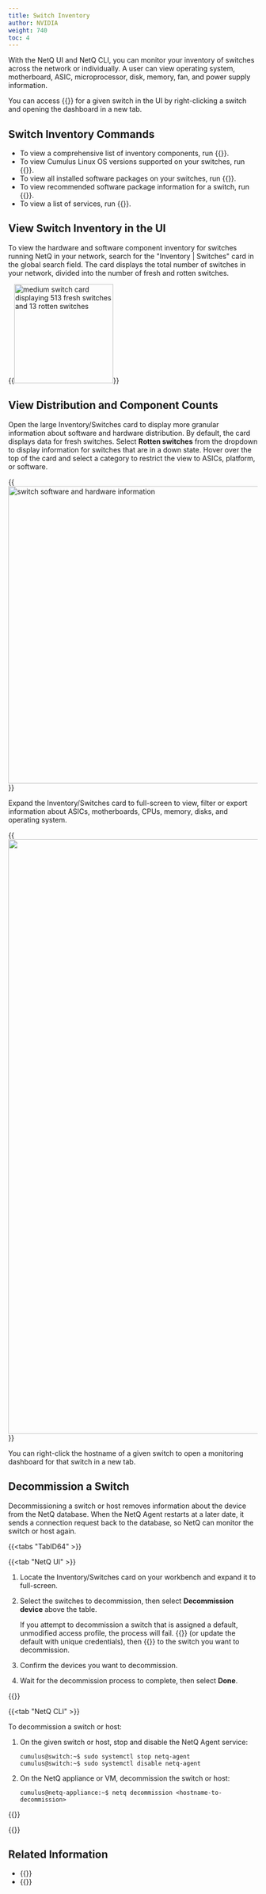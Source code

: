 ```yaml
---
title: Switch Inventory
author: NVIDIA
weight: 740
toc: 4
---
```

With the NetQ UI and NetQ CLI, you can monitor your inventory of switches across the network or individually. A user can view operating system, motherboard, ASIC, microprocessor, disk, memory, fan, and power supply information.

You can access {{<link title="Switches" text="switch performance data">}} for a given switch in the UI by right-clicking a switch and opening the dashboard in a new tab.  

## Switch Inventory Commands

- To view a comprehensive list of inventory components, run {{<link title="show/#netq-show-inventory" text="netq show inventory">}}. 
- To view Cumulus Linux OS versions supported on your switches, run {{<link title="show/#netq-show-cl-manifest" text="netq show cl-manifest">}}.
- To view all installed software packages on your switches, run {{<link title="show/#netq-show-cl-pkg-info" text="netq show cl-pkg-info">}}.
- To view recommended software package information for a switch, run {{<link title="show/#netq-show-recommended-pkg-version" text="netq show recommended-pkg-version">}}.
- To view a list of services, run {{<link title="show/#netq-show-services" text="netq show services">}}.
## View Switch Inventory in the UI

To view the hardware and software component inventory for switches running NetQ in your network, search for the "Inventory | Switches" card in the global search field. The card displays the total number of switches in your network, divided into the number of fresh and rotten switches.

{{<img src="/images/netq/switch-med-490.png" alt="medium switch card displaying 513 fresh switches and 13 rotten switches" width="200">}}

## View Distribution and Component Counts

Open the large Inventory/Switches card to display more granular information about software and hardware distribution. By default, the card displays data for fresh switches. Select **Rotten switches** from the dropdown to display information for switches that are in a down state. Hover over the top of the card and select a category to restrict the view to ASICs, platform, or software.

{{<img src="/images/netq/switch-inventory-large-update.png" alt="switch software and hardware information" width="600">}}

Expand the Inventory/Switches card to full-screen to view, filter or export information about ASICs, motherboards, CPUs, memory, disks, and operating system.

{{<img src="/images/netq/inventory-switches-411.png" alt="" width="1200">}}

You can right-click the hostname of a given switch to open a monitoring dashboard for that switch in a new tab.
## Decommission a Switch

Decommissioning a switch or host removes information about the device from the NetQ database. When the NetQ Agent restarts at a later date, it sends a connection request back to the database, so NetQ can monitor the switch or host again.

{{<tabs "TabID64" >}}

{{<tab "NetQ UI" >}}

1. Locate the Inventory/Switches card on your workbench and expand it to full-screen.

2. Select the switches to decommission, then select **Decommission device** above the table.

    If you attempt to decommission a switch that is assigned a default, unmodified access profile, the process will fail. {{<link title="Credentials and Profiles" text="Create a unique access profile">}} (or update the default with unique credentials), then {{<link title="Switch Management/#attach-a-profile-to-a-switch" text="attach the profile">}} to the switch you want to decommission.

4. Confirm the devices you want to decommission.

5. Wait for the decommission process to complete, then select **Done**.

{{</tab>}}

{{<tab "NetQ CLI" >}}

To decommission a switch or host:

1. On the given switch or host, stop and disable the NetQ Agent service:

    ```
    cumulus@switch:~$ sudo systemctl stop netq-agent
    cumulus@switch:~$ sudo systemctl disable netq-agent
    ```

2. On the NetQ appliance or VM, decommission the switch or host:

    ```
    cumulus@netq-appliance:~$ netq decommission <hostname-to-decommission>
    ```
{{</tab>}}

{{</tabs>}}
## Related Information

- {{<link title="Switches" text="Switch Monitoring">}}
- {{<link title="Switch Management" text="Switch Lifecycle Management">}}